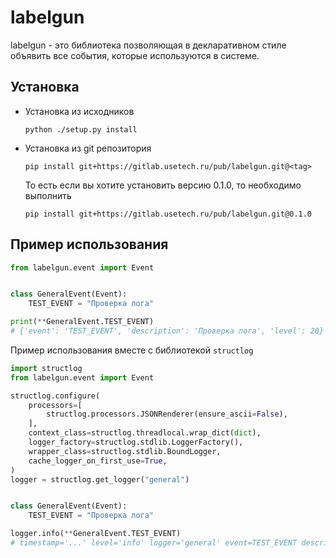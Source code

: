 labelgun
========

labelgun - это библиотека позволяющая в декларативном стиле объявить все события, которые используются в системе.
 

## Установка

- Установка из исходников
    
    ```
    python ./setup.py install
    ```

- Установка из git репозитория
    
    ```
    pip install git+https://gitlab.usetech.ru/pub/labelgun.git@<tag>
    ```
    
    То есть если вы хотите установить версию 0.1.0, то необходимо выполнить
    
    ```
    pip install git+https://gitlab.usetech.ru/pub/labelgun.git@0.1.0
    ```


## Пример использования

```python
from labelgun.event import Event


class GeneralEvent(Event):
    TEST_EVENT = "Проверка лога"

print(**GeneralEvent.TEST_EVENT)
# {'event': 'TEST_EVENT', 'description': 'Проверка лога', 'level': 20}
```

Пример использования вместе с библиотекой `structlog`

```python
import structlog
from labelgun.event import Event

structlog.configure(
    processors=[
        structlog.processors.JSONRenderer(ensure_ascii=False),
    ],
    context_class=structlog.threadlocal.wrap_dict(dict),
    logger_factory=structlog.stdlib.LoggerFactory(),
    wrapper_class=structlog.stdlib.BoundLogger,
    cache_logger_on_first_use=True,
)
logger = structlog.get_logger("general")


class GeneralEvent(Event):
    TEST_EVENT = "Проверка лога"

logger.info(**GeneralEvent.TEST_EVENT)
# timestamp='...' level='info' logger='general' event=TEST_EVENT description='Проверка лога'
```

